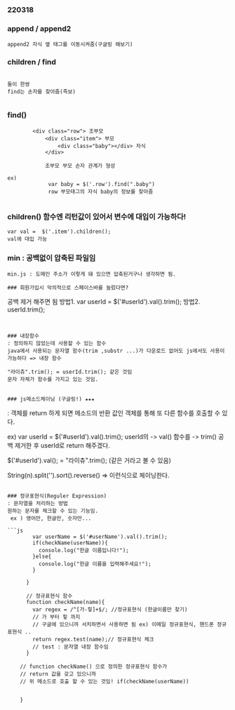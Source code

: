 ### 220318

### append / append2

```
append2 자식 옆 태그를 이동시켜줌(구글링 해보기)

```

### children / find
```

둘이 한쌍 
find는 손자를 찾아줌(족보)


```

### find() 
```
        <div class="row"> 조부모
            <div class="item"> 부모
                <div class="baby"></div> 자식
            </div>

            조부모 부모 손자 관계가 형성

ex) 
             var baby = $('.row').find(".baby")
             row 부모태그의 자식 baby의 정보를 찾아줌


```

### children() 함수엔 리턴값이 있어서 변수에 대입이 가능하다!
```
var val =  $('.item').children();
val에 대입 가능

```


### min : 공백없이 압축된 파일임
```
min.js : 도메인 주소가 이렇게 돼 있으면 압축된거구나 생각하면 됨.
````


```
### 회원가입시 악의적으로 스페이스바를 눌렀다면?
```
공백 제거 해주면 됨
 방법1. var userId = $('#userId').val().trim();
 방법2. userId.trim();
```


### 내장함수
: 정의하지 않았는데 사용할 수 있는 함수
java에서 사용되는 문자열 함수(trim ,substr ...)가 다운로드 없어도 js에서도 사용이 가능하다 => 내장 함수

"라이츄".trim(); = userId.trim(); 같은 것임
문자 자체가 함수를 가지고 있는 것임.


### js메소드체이닝 (구글링!) ★★★
```
: 객체를 return 하게 되면 메소드의 반환 값인 객체를 통해 또 다른 함수를 호출할 수 있다.

ex)
var userId = $('#userId').val().trim();
userId의 -> val() 함수를 -> trim() 공백 제거한 후
userId로 return 해주겠다. 

$('#userId').val(); = "라이츄".trim(); (같은 거라고 볼 수 있음)

String(n).split('').sort().reverse() => 이런식으로 체이닝한다.
```

### 정규표현식(Reguler Expression)
: 문자열을 처리하는 방법
원하는 문자를 체크할 수 있는 기능임.
 ex ) 영어만, 한글만, 숫자만...

```js
        var userName = $('#userName').val().trim();
        if(checkName(userName)){
          console.log("한글 이름입니다!");
        }else{
          console.log("한글 이름을 입력해주세요!");
        }

      }

      // 정규표현식 함수
      function checkName(name){
        var regex = /^[가-힣]+$/; //정규표현식 (한글이름만 찾기)
        // 가 부터 힣 까지 
        // 구글에 있으니까 서치하면서 사용하면 됨 ex) 이메일 정규표현식, 핸드폰 정규표현식 ..
        return regex.test(name);// 정규표현식 체크
        // test : 문자열 내장 함수임 
      }

    // function checkName() 으로 정의한 정규표현식 함수가 
    // return 값을 갖고 있으니까 
    // 위 메소드로 호출 할 수 있는 것임! if(checkName(userName))

        
    }

```